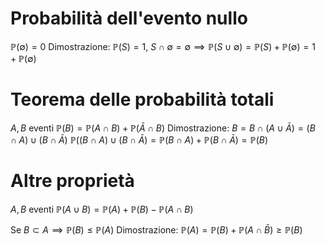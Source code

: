 # Probabilità dell'evento nullo
$\mathbb{P}(\emptyset)=0$
Dimostrazione: $\mathbb{P}(S)=1$, $S\cap \emptyset=\emptyset\implies \mathbb{P}(S\cup \emptyset)=\mathbb{P}(S)+\mathbb{P}(\emptyset)=1+\mathbb{P}(\emptyset)$

# Teorema delle probabilità totali
$A,B$ eventi
$\mathbb{P}(B)=\mathbb{P}(A\cap B)+\mathbb{P}(\bar{A}\cap B)$
Dimostrazione:
$B=B\cap(A\cup \bar{A})=(B\cap A)\cup(B\cap \bar{A})$
$\mathbb{P}((B\cap A)\cup(B\cap \bar{A})=\mathbb{P}(B\cap A)+\mathbb{P}(B\cap \bar{A})=\mathbb{P}(B)$

# Altre proprietà
$A,B$ eventi
$\mathbb{P}(A\cup B)=\mathbb{P}(A)+\mathbb{P}(B)-\mathbb{P}(A\cap B)$

Se $B\subset A\implies \mathbb{P}(B)\leq \mathbb{P}(A)$
Dimostrazione: $\mathbb{P}(A)=\mathbb{P}(B)+\mathbb{P}(A\cap \bar{B})\geq \mathbb{P}(B)$